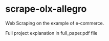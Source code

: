 # scrape-olx-allegro
Web Scraping on the example of e-commerce.

Full project explanation in full_paper.pdf file

